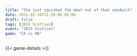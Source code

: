 ```yaml
---
title: "She just squished the meat out of that sandwich"
date: 2015-02-16T21:29:00-05:00
draft: false
tags: [2015 Scotties]
event: "2015 Scotties"
game: "CA vs MB"
---
```

{{< game-details >}}
<!--more--> 